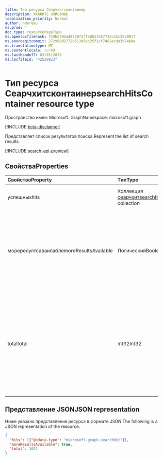 ```yaml
---
title: Тип ресурса Сеарчхитсконтаинер
description: УКАЖИТЕ ОПИСАНИЕ
localization_priority: Normal
author: nmoreau
ms.prod: ''
doc_type: resourcePageType
ms.openlocfilehash: 750bd79dad9758f3ffe883fd87713c42c29c0917
ms.sourcegitcommit: 272996d2772b51105ec25f1cf7482ecda3b74ebe
ms.translationtype: MT
ms.contentlocale: ru-RU
ms.lasthandoff: 03/05/2020
ms.locfileid: "42520923"
---
```

# <a name="searchhitscontainer-resource-type"></a><span data-ttu-id="353c2-103">Тип ресурса Сеарчхитсконтаинер</span><span class="sxs-lookup"><span data-stu-id="353c2-103">searchHitsContainer resource type</span></span>

<span data-ttu-id="353c2-104">Пространство имен: Microsoft. Graph</span><span class="sxs-lookup"><span data-stu-id="353c2-104">Namespace: microsoft.graph</span></span>

[!INCLUDE [beta-disclaimer](../../includes/beta-disclaimer.md)]

<span data-ttu-id="353c2-105">Представляет список результатов поиска.</span><span class="sxs-lookup"><span data-stu-id="353c2-105">Represent the list of search results.</span></span>

[!INCLUDE [search-api-preview](../../includes/search-api-preview-signup.md)]

## <a name="properties"></a><span data-ttu-id="353c2-106">Свойства</span><span class="sxs-lookup"><span data-stu-id="353c2-106">Properties</span></span>

| <span data-ttu-id="353c2-107">Свойство</span><span class="sxs-lookup"><span data-stu-id="353c2-107">Property</span></span>     | <span data-ttu-id="353c2-108">Тип</span><span class="sxs-lookup"><span data-stu-id="353c2-108">Type</span></span>        | <span data-ttu-id="353c2-109">Описание</span><span class="sxs-lookup"><span data-stu-id="353c2-109">Description</span></span> |
|:-------------|:------------|:------------|
|<span data-ttu-id="353c2-110">успешных</span><span class="sxs-lookup"><span data-stu-id="353c2-110">hits</span></span>|<span data-ttu-id="353c2-111">Коллекция [сеарчхит](searchhit.md)</span><span class="sxs-lookup"><span data-stu-id="353c2-111">[searchHit](searchhit.md) collection</span></span>|<span data-ttu-id="353c2-112">Енкасулате результаты поиска.</span><span class="sxs-lookup"><span data-stu-id="353c2-112">Encasulate the Search results.</span></span>|
|<span data-ttu-id="353c2-113">морересултсаваилабле</span><span class="sxs-lookup"><span data-stu-id="353c2-113">moreResultsAvailable</span></span>|<span data-ttu-id="353c2-114">Логический</span><span class="sxs-lookup"><span data-stu-id="353c2-114">Boolean</span></span>|<span data-ttu-id="353c2-115">Предоставляет сведения, если доступны дополнительные результаты.</span><span class="sxs-lookup"><span data-stu-id="353c2-115">Provides information if more results are available.</span></span> <span data-ttu-id="353c2-116">В этом случае можно увеличить смещение "от" и "до".</span><span class="sxs-lookup"><span data-stu-id="353c2-116">In that case you can increase the "from" and "to" offset.</span></span>|
|<span data-ttu-id="353c2-117">total</span><span class="sxs-lookup"><span data-stu-id="353c2-117">total</span></span>|<span data-ttu-id="353c2-118">Int32</span><span class="sxs-lookup"><span data-stu-id="353c2-118">Int32</span></span>|<span data-ttu-id="353c2-119">Общее число результатов.</span><span class="sxs-lookup"><span data-stu-id="353c2-119">The total number of results.</span></span> <span data-ttu-id="353c2-120">Обратите внимание, что это не количество результатов на странице, а общее количество результатов, удовлетворяющих запросу.</span><span class="sxs-lookup"><span data-stu-id="353c2-120">Note this is not the number on results in the page, but the total number of results satisfying the query.</span></span>|

## <a name="json-representation"></a><span data-ttu-id="353c2-121">Представление JSON</span><span class="sxs-lookup"><span data-stu-id="353c2-121">JSON representation</span></span>

<span data-ttu-id="353c2-122">Ниже указано представление ресурса в формате JSON.</span><span class="sxs-lookup"><span data-stu-id="353c2-122">The following is a JSON representation of the resource.</span></span>

<!-- {
  "blockType": "resource",
  "optionalProperties": [

  ],
  "@odata.type": "microsoft.graph.searchHitsContainer",
  "baseType": null
}-->

```json
{
  "hits": [{"@odata.type": "microsoft.graph.searchHit"}],
  "moreResultsAvailable": true,
  "total": 1024
}
```

<!-- uuid: 16cd6b66-4b1a-43a1-adaf-3a886856ed98
2019-02-04 14:57:30 UTC -->
<!-- {
  "type": "#page.annotation",
  "description": "searchHitsContainer resource",
  "keywords": "",
  "section": "documentation",
  "tocPath": ""
}-->